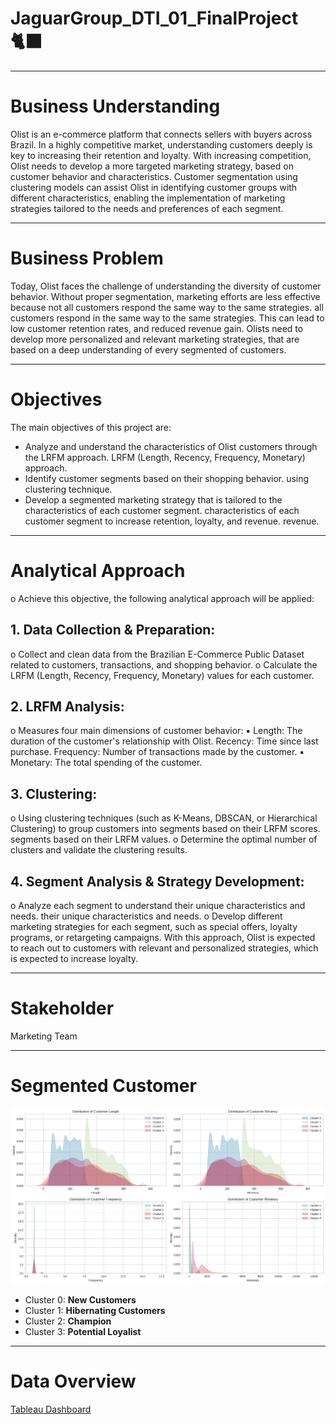 # JaguarGroup_DTI_01_FinalProject🐈‍⬛
***
# Business Understanding
Olist is an e-commerce platform that connects sellers with buyers across Brazil. In a highly competitive market, understanding customers deeply is key to increasing their retention and loyalty. With increasing competition, Olist needs to develop a more targeted marketing strategy, based on customer behavior and characteristics. Customer segmentation using clustering models can assist Olist in identifying customer groups with different characteristics, enabling the implementation of marketing strategies tailored to the needs and preferences of each segment.
***
# Business Problem
Today, Olist faces the challenge of understanding the diversity of customer behavior. Without proper segmentation, marketing efforts are less effective because not all customers respond the same way to the same strategies. 
all customers respond in the same way to the same strategies. This 
can lead to low customer retention rates, and reduced revenue gain. 
Olists need to develop more personalized and relevant marketing strategies, 
that are based on a deep understanding of every segmented of customers.
***
# Objectives
The main objectives of this project are: 
- Analyze and understand the characteristics of Olist customers through the LRFM approach. 
LRFM (Length, Recency, Frequency, Monetary) approach. 
- Identify customer segments based on their shopping behavior.
using clustering technique. 
- Develop a segmented marketing strategy that is tailored to the characteristics of each customer segment. 
characteristics of each customer segment to increase retention, loyalty, and revenue. 
revenue.
***
# Analytical Approach
o Achieve this objective, the following analytical approach will be applied: 
## 1. Data Collection & Preparation: 
o Collect and clean data from the Brazilian E-Commerce Public
Dataset related to customers, transactions, and shopping behavior. 
o Calculate the LRFM (Length, Recency, Frequency, Monetary) values for 
each customer. 
## 2. LRFM Analysis: 
o Measures four main dimensions of customer behavior: 
▪ Length: The duration of the customer's relationship with Olist. 
Recency: Time since last purchase. 
Frequency: Number of transactions made by the customer. 
▪ Monetary: The total spending of the customer. 
## 3. Clustering: 
o Using clustering techniques (such as K-Means, DBSCAN, or 
Hierarchical Clustering) to group customers into segments based on their LRFM scores.
segments based on their LRFM values. 
o Determine the optimal number of clusters and validate the clustering results. 
## 4. Segment Analysis & Strategy Development: 
o Analyze each segment to understand their unique characteristics and needs. 
their unique characteristics and needs. 
o Develop different marketing strategies for each segment, 
such as special offers, loyalty programs, or retargeting campaigns.
With this approach, Olist is expected to reach out to customers with relevant and personalized strategies, which is expected to increase loyalty.
***
# Stakeholder
Marketing Team
***
# Segmented Customer
![See Plot](https://raw.githubusercontent.com/PurwadhikaDev/JaguarGroup_DTI_01_FinalProject/main/Assets/LRFM%20Distribution%20Area%20Chart.png)
- Cluster 0: **New Customers**
- Cluster 1: **Hibernating Customers**
- Cluster 2: **Champion**
- Cluster 3: **Potential Loyalist**
***
# Data Overview
[Tableau Dashboard](https://public.tableau.com/views/OlistE-commerceDashboard_17245810079510/ProductSalesDashboard?:language=en-US&:sid=&:redirect=auth&:display_count=n&:origin=viz_share_link)


